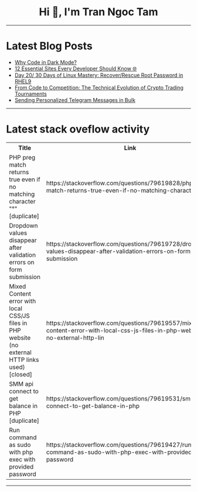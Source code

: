 <h1 align="center">Hi 👋, I'm Tran Ngoc Tam</h1>

---

# Latest Blog Posts 
<!-- BLOG-POST-LIST:START -->
- [Why Code in Dark Mode?](https://dev.to/anitaolsen/why-code-in-dark-mode-2hee)
- [12 Essential Sites Every Developer Should Know 🌐](https://dev.to/cryptosandy/12-essential-sites-every-developer-should-know-2h6i)
- [Day 20/ 30 Days of Linux Mastery: Recover/Rescue Root Password in RHEL9](https://dev.to/amandaigwe/day-20-30-days-of-linux-mastery-recoverrescue-root-password-in-rhel9-111b)
- [From Code to Competition: The Technical Evolution of Crypto Trading Tournaments](https://dev.to/alexnav/from-code-to-competition-the-technical-evolution-of-crypto-trading-tournaments-2dco)
- [Sending Personalized Telegram Messages in Bulk](https://dev.to/sqlman/sending-personalized-telegram-messages-in-bulk-2pa)
<!-- BLOG-POST-LIST:END -->

---

# Latest stack oveflow activity
<table>
  <tr><th>Title</th><th>Link</th></tr>
  <!-- STACKOVERFLOW:START --><tr><td>PHP preg match returns true even if no matching character &quot;°&quot; [duplicate]</td><td>https://stackoverflow.com/questions/79619828/php-preg-match-returns-true-even-if-no-matching-character</td></tr><tr><td>Dropdown values disappear after validation errors on form submission</td><td>https://stackoverflow.com/questions/79619728/dropdown-values-disappear-after-validation-errors-on-form-submission</td></tr><tr><td>Mixed Content error with local CSS/JS files in PHP website &lpar;no external HTTP links used&rpar; [closed]</td><td>https://stackoverflow.com/questions/79619557/mixed-content-error-with-local-css-js-files-in-php-website-no-external-http-lin</td></tr><tr><td>SMM api connect to get balance in PHP [duplicate]</td><td>https://stackoverflow.com/questions/79619531/smm-api-connect-to-get-balance-in-php</td></tr><tr><td>Run command as sudo with php exec with provided password</td><td>https://stackoverflow.com/questions/79619427/run-command-as-sudo-with-php-exec-with-provided-password</td></tr><!-- STACKOVERFLOW:END -->
</table>

---


